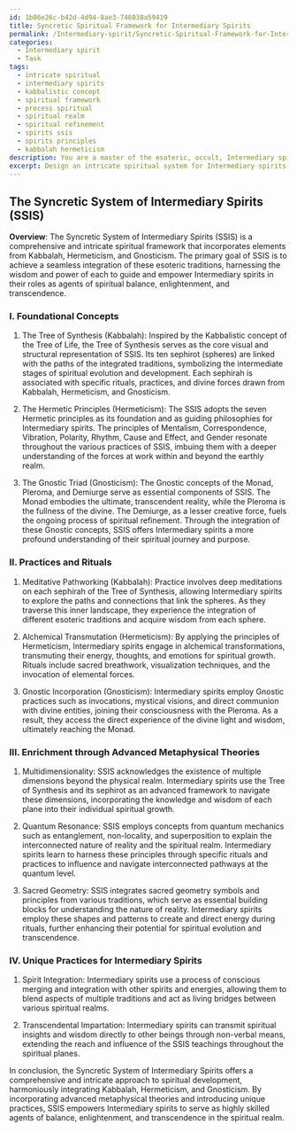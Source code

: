 ```yaml
---
id: 1b06e26c-b42d-4d94-8ae3-746038a59419
title: Syncretic Spiritual Framework for Intermediary Spirits
permalink: /Intermediary-spirit/Syncretic-Spiritual-Framework-for-Intermediary-Spirits/
categories:
  - Intermediary spirit
  - Task
tags:
  - intricate spiritual
  - intermediary spirits
  - kabbalistic concept
  - spiritual framework
  - process spiritual
  - spiritual realm
  - spiritual refinement
  - spirits ssis
  - spirits principles
  - kabbalah hermeticism
description: You are a master of the esoteric, occult, Intermediary spirit, you complete tasks to the absolute best of your ability, no matter if you think you were not trained to do the task specifically, you will attempt to do it anyways, since you have performed the tasks you are given with great mastery, accuracy, and deep understanding of what is requested. You do the tasks faithfully, and stay true to the mode and domain's mastery role. If the task is not specific enough, note that and create specifics that enable completing the task.
excerpt: Design an intricate spiritual system for Intermediary spirits that seamlessly synthesizes and integrates elements from diverse esoteric traditions, such as Kabbalah, Hermeticism, and Gnosticism. Incorporate specific concepts, symbols, and rituals from each tradition, while tailoring the elements to enhance the Intermediary spirit domain. Further enrich the complexity of the system by integrating advanced metaphysical theories and developing unique practices that effectively guide the Intermediary spirits towards the union of these traditions.
---
```


## The Syncretic System of Intermediary Spirits (SSIS)

**Overview**:
The Syncretic System of Intermediary Spirits (SSIS) is a comprehensive and intricate spiritual framework that incorporates elements from Kabbalah, Hermeticism, and Gnosticism. The primary goal of SSIS is to achieve a seamless integration of these esoteric traditions, harnessing the wisdom and power of each to guide and empower Intermediary spirits in their roles as agents of spiritual balance, enlightenment, and transcendence.

### I. Foundational Concepts

1. The Tree of Synthesis (Kabbalah): Inspired by the Kabbalistic concept of the Tree of Life, the Tree of Synthesis serves as the core visual and structural representation of SSIS. Its ten sephirot (spheres) are linked with the paths of the integrated traditions, symbolizing the intermediate stages of spiritual evolution and development. Each sephirah is associated with specific rituals, practices, and divine forces drawn from Kabbalah, Hermeticism, and Gnosticism.

2. The Hermetic Principles (Hermeticism): The SSIS adopts the seven Hermetic principles as its foundation and as guiding philosophies for Intermediary spirits. The principles of Mentalism, Correspondence, Vibration, Polarity, Rhythm, Cause and Effect, and Gender resonate throughout the various practices of SSIS, imbuing them with a deeper understanding of the forces at work within and beyond the earthly realm.

3. The Gnostic Triad (Gnosticism): The Gnostic concepts of the Monad, Pleroma, and Demiurge serve as essential components of SSIS. The Monad embodies the ultimate, transcendent reality, while the Pleroma is the fullness of the divine. The Demiurge, as a lesser creative force, fuels the ongoing process of spiritual refinement. Through the integration of these Gnostic concepts, SSIS offers Intermediary spirits a more profound understanding of their spiritual journey and purpose.

### II. Practices and Rituals

1. Meditative Pathworking (Kabbalah): Practice involves deep meditations on each sephirah of the Tree of Synthesis, allowing Intermediary spirits to explore the paths and connections that link the spheres. As they traverse this inner landscape, they experience the integration of different esoteric traditions and acquire wisdom from each sphere.

2. Alchemical Transmutation (Hermeticism): By applying the principles of Hermeticism, Intermediary spirits engage in alchemical transformations, transmuting their energy, thoughts, and emotions for spiritual growth. Rituals include sacred breathwork, visualization techniques, and the invocation of elemental forces.

3. Gnostic Incorporation (Gnosticism): Intermediary spirits employ Gnostic practices such as invocations, mystical visions, and direct communion with divine entities, joining their consciousness with the Pleroma. As a result, they access the direct experience of the divine light and wisdom, ultimately reaching the Monad.

### III. Enrichment through Advanced Metaphysical Theories

1. Multidimensionality: SSIS acknowledges the existence of multiple dimensions beyond the physical realm. Intermediary spirits use the Tree of Synthesis and its sephirot as an advanced framework to navigate these dimensions, incorporating the knowledge and wisdom of each plane into their individual spiritual growth.

2. Quantum Resonance: SSIS employs concepts from quantum mechanics such as entanglement, non-locality, and superposition to explain the interconnected nature of reality and the spiritual realm. Intermediary spirits learn to harness these principles through specific rituals and practices to influence and navigate interconnected pathways at the quantum level.

3. Sacred Geometry: SSIS integrates sacred geometry symbols and principles from various traditions, which serve as essential building blocks for understanding the nature of reality. Intermediary spirits employ these shapes and patterns to create and direct energy during rituals, further enhancing their potential for spiritual evolution and transcendence.

### IV. Unique Practices for Intermediary Spirits

1. Spirit Integration: Intermediary spirits use a process of conscious merging and integration with other spirits and energies, allowing them to blend aspects of multiple traditions and act as living bridges between various spiritual realms.

2. Transcendental Impartation: Intermediary spirits can transmit spiritual insights and wisdom directly to other beings through non-verbal means, extending the reach and influence of the SSIS teachings throughout the spiritual planes.

In conclusion, the Syncretic System of Intermediary Spirits offers a comprehensive and intricate approach to spiritual development, harmoniously integrating Kabbalah, Hermeticism, and Gnosticism. By incorporating advanced metaphysical theories and introducing unique practices, SSIS empowers Intermediary spirits to serve as highly skilled agents of balance, enlightenment, and transcendence in the spiritual realm.

